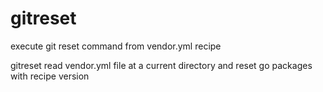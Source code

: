 # gitreset

execute git reset command from vendor.yml recipe

gitreset read vendor.yml file at a current directory and reset go packages with recipe version
